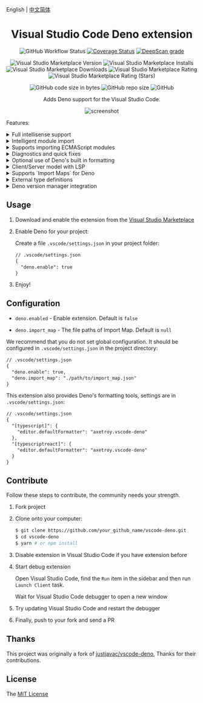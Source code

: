 English | [中文简体](README_zh-CN.md)

<div align="center">

# Visual Studio Code Deno extension

![GitHub Workflow Status](https://img.shields.io/github/workflow/status/axetroy/vscode-deno/build)
[![Coverage Status](https://coveralls.io/repos/github/axetroy/vscode-deno/badge.svg?branch=refs/heads/master)](https://coveralls.io/github/axetroy/vscode-deno?branch=refs/heads/master)
[![DeepScan grade](https://deepscan.io/api/teams/6484/projects/9924/branches/132500/badge/grade.svg)](https://deepscan.io/dashboard#view=project&tid=6484&pid=9924&bid=132500)

![Visual Studio Marketplace Version](https://img.shields.io/visual-studio-marketplace/v/axetroy.vscode-deno)
![Visual Studio Marketplace Installs](https://img.shields.io/visual-studio-marketplace/i/axetroy.vscode-deno)
![Visual Studio Marketplace Downloads](https://img.shields.io/visual-studio-marketplace/d/axetroy.vscode-deno)
![Visual Studio Marketplace Rating](https://img.shields.io/visual-studio-marketplace/r/axetroy.vscode-deno)
![Visual Studio Marketplace Rating (Stars)](https://img.shields.io/visual-studio-marketplace/stars/axetroy.vscode-deno)

![GitHub code size in bytes](https://img.shields.io/github/languages/code-size/axetroy/vscode-deno)
![GitHub repo size](https://img.shields.io/github/repo-size/axetroy/vscode-deno)
![GitHub](https://img.shields.io/github/license/axetroy/vscode-deno)

Adds Deno support for the Visual Studio Code.

![screenshot](screenshot/screenshot.gif)

</div>

Features:

<details><summary>Full intellisense support</summary>

![Deno Support](screenshot/deno.gif)

</details>

<details><summary>Intelligent module import</summary>

![Import](screenshot/import.gif)

</details>

<details><summary>Supports importing ECMAScript modules</summary>

![Import](screenshot/ecma.gif)

</details>

<details><summary>Diagnostics and quick fixes</summary>

![Diagnostics](screenshot/diagnostics.gif)

</details>

<details><summary>Optional use of Deno's built in formatting</summary>

![Format](screenshot/format.gif)

</details>

<details><summary>Client/Server model with LSP</summary>

The extension separates Client/Server with LSP

This means that complicated problems are handled on the server-side

The extension won't block your Visual Studio Code

![Process](screenshot/process.png)

</details>

<details><summary>Supports `Import Maps` for Deno</summary>

![import_map](screenshot/import_map.gif)

</details>

<details><summary>External type definitions</summary>

The extension supports the following ways to load external declaration files

> These are all supported by Deno

1. ~Compiler hint~

```ts
// @deno-types="./foo.d.ts"
import * as foo from "./foo.js";
```

> This will not be implemented in then extensions.

2. `Triple-slash` reference directive

```ts
/// <reference types="https://raw.githubusercontent.com/date-fns/date-fns/master/typings.d.ts" />

import { format } from "https://deno.land/x/date_fns/index.js";

format(new Date(), "yyyy/MM/DD");
```

3. `X-TypeScript-Types` custom header

```ts
import { array } from "https://cdn.pika.dev/fp-ts";

const M = array.getMonoid<number>();
console.log("concat Array", M.concat([1, 2], [2, 3]));
```

</details>

<details><summary>Deno version manager integration</summary>

Investigating integration into the extension

We recommend you using [dvm](https://github.com/axetroy/dvm) for the manager Deno version.

</details>

## Usage

1. Download and enable the extension from the [Visual Studio Marketplace](https://marketplace.visualstudio.com/items?itemName=axetroy.vscode-deno)

2. Enable Deno for your project:

   Create a file `.vscode/settings.json` in your project folder:

   ```json5
   // .vscode/settings.json
   {
     "deno.enable": true
   }
   ```

3. Enjoy!

## Configuration

- `deno.enabled` - Enable extension. Default is `false`

- `deno.import_map` - The file paths of Import Map. Default is `null`

We recommend that you do not set global configuration. It should be configured in `.vscode/settings.json` in the project directory:

```json5
// .vscode/settings.json
{
  "deno.enable": true,
  "deno.import_map": "./path/to/import_map.json"
}
```

This extension also provides Deno's formatting tools, settings are in `.vscode/settings.json`:

```json5
// .vscode/settings.json
{
  "[typescript]": {
    "editor.defaultFormatter": "axetroy.vscode-deno"
  },
  "[typescriptreact]": {
    "editor.defaultFormatter": "axetroy.vscode-deno"
  }
}
```

## Contribute

Follow these steps to contribute, the community needs your strength.

1. Fork project

2. Clone onto your computer:

   ```bash
   $ git clone https://github.com/your_github_name/vscode-deno.git
   $ cd vscode-deno
   $ yarn # or npm install
   ```

3. Disable extension in Visual Studio Code if you have extension before

4. Start debug extension

   Open Visual Studio Code, find the `Run` item in the sidebar
   and then run `Launch Client` task.

   Wait for Visual Studio Code debugger to open a new window

5. Try updating Visual Studio Code and restart the debugger

6. Finally, push to your fork and send a PR

## Thanks

This project was originally a fork of [justjavac/vscode-deno](https://github.com/justjavac/vscode-deno), Thanks for their contributions.

## License

The [MIT License](LICENSE)
